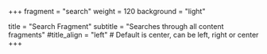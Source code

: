 +++
fragment = "search"
weight = 120
background = "light"

title = "Search Fragment"
subtitle = "Searches through all content fragments"
#title_align = "left" # Default is center, can be left, right or center
+++
